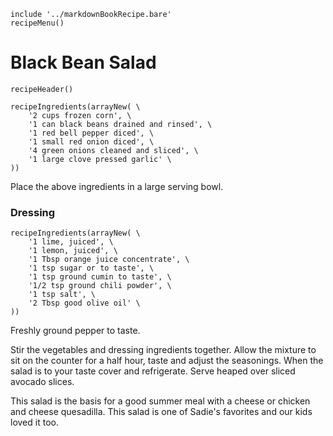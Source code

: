 ~~~ markdown-script
include '../markdownBookRecipe.bare'
recipeMenu()
~~~

# Black Bean Salad

~~~ markdown-script
recipeHeader()
~~~

~~~ markdown-script
recipeIngredients(arrayNew( \
    '2 cups frozen corn', \
    '1 can black beans drained and rinsed', \
    '1 red bell pepper diced', \
    '1 small red onion diced', \
    '4 green onions cleaned and sliced', \
    '1 large clove pressed garlic' \
))
~~~

Place the above ingredients in a large serving bowl.


### Dressing

~~~ markdown-script
recipeIngredients(arrayNew( \
    '1 lime, juiced', \
    '1 lemon, juiced', \
    '1 Tbsp orange juice concentrate', \
    '1 tsp sugar or to taste', \
    '1 tsp ground cumin to taste', \
    '1/2 tsp ground chili powder', \
    '1 tsp salt', \
    '2 Tbsp good olive oil' \
))
~~~

Freshly ground pepper to taste.

Stir the vegetables and dressing ingredients together. Allow the mixture to sit on the counter for a
half hour, taste and adjust the seasonings. When the salad is to your taste cover and refrigerate.
Serve heaped over sliced avocado slices.

This salad is the basis for a good summer meal with a cheese or chicken and cheese quesadilla. This
salad is one of Sadie's favorites and our kids loved it too.
